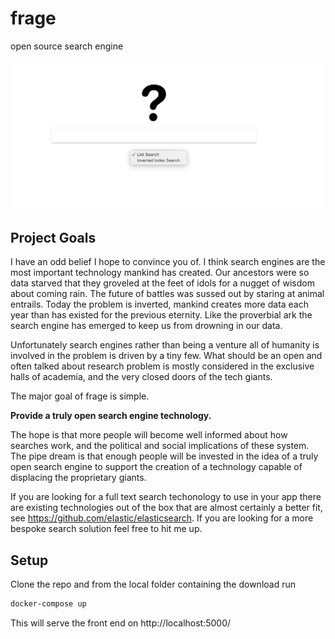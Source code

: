 # frage
open source search engine

![](https://github.com/bigthonk/frage/blob/master/landing.png?raw=true)

## Project Goals

I have an odd belief I hope to convince you of. I think search engines are the most important technology mankind has created. Our ancestors were so data starved that they groveled at the feet of idols for a nugget of wisdom about coming rain. The future of battles was sussed out by staring at animal entrails. Today the problem is inverted, mankind creates more data each year than has existed for the previous eternity. Like the proverbial ark the search engine has emerged to keep us from drowning in our data.  

Unfortunately search engines rather than being a venture all of humanity is involved in the problem is driven by a tiny few. What should be an open and often talked about research problem is mostly considered in the exclusive halls of academia, and the very closed doors of the tech giants.

The major goal of frage is simple. 

**Provide a truly open search engine technology.**

The hope is that more people will become well informed about how searches work, and the political and social implications of these system. The pipe dream is that enough people will be invested in the idea of a truly open search engine to support the creation of a technology capable of displacing the proprietary giants.

If you are looking for a full text search techonology to use in your app there are existing technologies out of the box that are almost certainly a better fit, see https://github.com/elastic/elasticsearch. If you are looking for a more bespoke search solution feel free to hit me up.  

## Setup
Clone the repo and from the local folder containing the download run

```bash
docker-compose up
```
This will serve the front end on http://localhost:5000/
